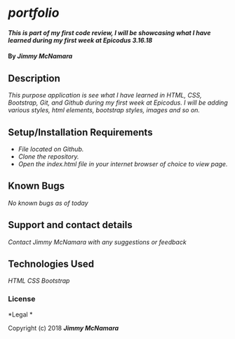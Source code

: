 # _portfolio_

#### _This is part of my first code review, I will be showcasing what I have learned during my first week at Epicodus 3.16.18_

#### By _**Jimmy McNamara**_

## Description

_This purpose application is see what I have learned in HTML, CSS, Bootstrap, Git, and Github during my first week at Epicodus. I will be adding various styles, html elements, bootstrap styles, images and so on._

## Setup/Installation Requirements

* _File located on Github._
* _Clone the repository._
* _Open the index.html file in your internet browser of choice to view page._

## Known Bugs

_No known bugs as of today_

## Support and contact details

_Contact Jimmy McNamara with any suggestions or feedback_

## Technologies Used

_HTML_
_CSS_
_Bootstrap_

### License

*Legal *

Copyright (c) 2018 **_Jimmy McNamara_**
